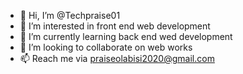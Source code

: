 - 👋 Hi, I’m @Techpraise01
- 👀 I’m interested in front end web development
- 🌱 I’m currently learning back end wed development
- 💞️ I’m looking to collaborate on web works
- 📫 Reach me via praiseolabisi2020@gmail.com

<!---
Techpraise01/Techpraise01 is a ✨ special ✨ repository because its `README.md` (this file) appears on your GitHub profile.
You can click the Preview link to take a look at your changes.
--->
